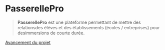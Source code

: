 # PasserellePro

> **PasserellePro** est une plateforme permettant de mettre des relationsdes éléves et des établissements (écoles / entreprises) pour desimmersions de courte durée.

[Avancement du projet](doc/avancement.md)
